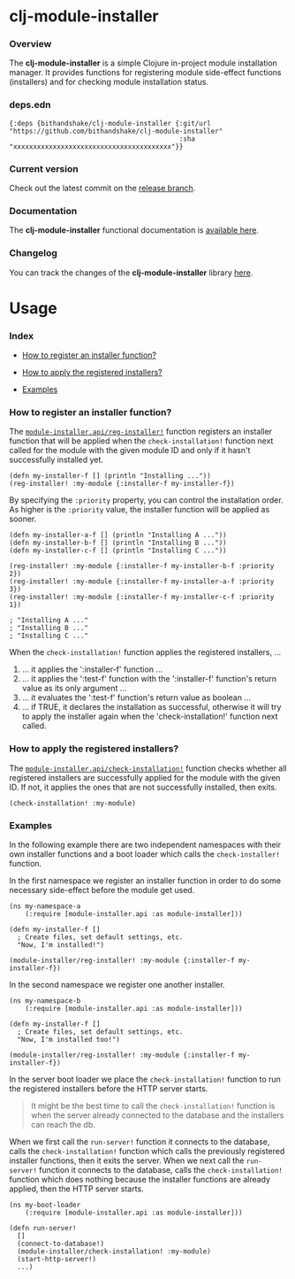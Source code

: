 
# clj-module-installer

### Overview

The <strong>clj-module-installer</strong> is a simple Clojure in-project module installation
manager. It provides functions for registering module side-effect functions (installers)
and for checking module installation status.

### deps.edn

```
{:deps {bithandshake/clj-module-installer {:git/url "https://github.com/bithandshake/clj-module-installer"
                                           :sha     "xxxxxxxxxxxxxxxxxxxxxxxxxxxxxxxxxxxxxxxx"}}
```

### Current version

Check out the latest commit on the [release branch](https://github.com/bithandshake/clj-module-installer/tree/release).

### Documentation

The <strong>clj-module-installer</strong> functional documentation is [available here](documentation/COVER.md).

### Changelog

You can track the changes of the <strong>clj-module-installer</strong> library [here](CHANGES.md).

# Usage

### Index

- [How to register an installer function?](#how-to-register-an-installer-function)

- [How to apply the registered installers?](#how-to-apply-the-registered-installers)

- [Examples](#examples)

### How to register an installer function?

The [`module-installer.api/reg-installer!`](documentation/clj/module-installer/API.md#reg-installer)
function registers an installer function that will be applied when the `check-installation!`
function next called for the module with the given module ID and only if it hasn't successfully
installed yet.

```
(defn my-installer-f [] (println "Installing ..."))
(reg-installer! :my-module {:installer-f my-installer-f})
```

By specifying the `:priority` property, you can control the installation order.
As higher is the `:priority` value, the installer function will be applied as sooner.

```
(defn my-installer-a-f [] (println "Installing A ..."))
(defn my-installer-b-f [] (println "Installing B ..."))
(defn my-installer-c-f [] (println "Installing C ..."))

(reg-installer! :my-module {:installer-f my-installer-b-f :priority 2})
(reg-installer! :my-module {:installer-f my-installer-a-f :priority 3})
(reg-installer! :my-module {:installer-f my-installer-c-f :priority 1})

; "Installing A ..."
; "Installing B ..."
; "Installing C ..."
```

When the `check-installation!` function applies the registered installers, ...
1. ... it applies the ':installer-f' function ...
2. ... it applies the ':test-f' function with the ':installer-f' function's return value
       as its only argument ...
3. ... it evaluates the ':test-f' function's return value as boolean ...
4. ... if TRUE, it declares the installation as successful, otherwise it
       will try to apply the installer again when the 'check-installation!' function
       next called.

### How to apply the registered installers?

The [`module-installer.api/check-installation!`](documentation/clj/module-installer/API.md#check-installation)
function checks whether all registered installers are successfully applied for
the module with the given ID.
If not, it applies the ones that are not successfully installed, then exits.

```
(check-installation! :my-module)
```

### Examples

In the following example there are two independent namespaces with their
own installer functions and a boot loader which calls the `check-installer!`
function.

In the first namespace we register an installer function in order to do some
necessary side-effect before the module get used.

```
(ns my-namespace-a
    (:require [module-installer.api :as module-installer]))

(defn my-installer-f []
  ; Create files, set default settings, etc.
  "Now, I'm installed!")    

(module-installer/reg-installer! :my-module {:installer-f my-installer-f})  
```

In the second namespace we register one another installer.

```
(ns my-namespace-b
    (:require [module-installer.api :as module-installer]))

(defn my-installer-f []
  ; Create files, set default settings, etc.
  "Now, I'm installed too!")    

(module-installer/reg-installer! :my-module {:installer-f my-installer-f})  
```

In the server boot loader we place the `check-installation!` function to run the registered
installers before the HTTP server starts.

> It might be the best time to call the `check-installation!` function is when the
  server already connected to the database and the installers can reach the db.

When we first call the `run-server!` function it connects to the database,
calls the `check-installation!` function which calls the previously registered
installer functions, then it exits the server.
When we next call the `run-server!` function it connects to the database,
calls the `check-installation!` function which does nothing because the installer
functions are already applied, then the HTTP server starts.

```
(ns my-boot-loader
    (:require [module-installer.api :as module-installer]))

(defn run-server!
  []
  (connect-to-database!)
  (module-installer/check-installation! :my-module)
  (start-http-server!)
  ...)    
```
